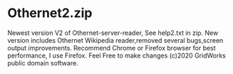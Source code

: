 # Othernet2.zip
Newest version V2 of Othernet-server-reader, See help2.txt in zip.
New version includes Othernet Wikipedia reader,removed several bugs,screen output improvements.
Recommend Chrome or Firefox browser for best performance, I use Firefox.
Feel Free to make changes (c)2020 GridWorks public domain software.
